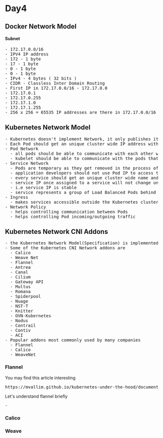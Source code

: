# Day4

## Docker Network Model

#### Subnet
<pre>
- 172.17.0.0/16
- IPV4 IP address
- 172 - 1 byte
- 17 - 1 byte
- 0 - 1 byte
- 0 - 1 byte
- IPv4 - 4 bytes ( 32 bits )
- CIDR - Classless Inter Domain Routing
- First IP in 172.17.0.0/16 - 172.17.0.0
- 172.17.0.1
- 172.17.0.255
- 172.17.1.0
- 172.17.1.255
- 256 x 256 = 65535 IP addresses are there in 172.17.0.0/16 Network
</pre>

## Kubernetes Network Model
<pre>
- Kubernetes doesn't implement Network, it only publishes its Network requirements as Kubernetes Network specification, while third-party vendors implements the Kubernetes Network specification, which is referred as Kubernetes Network Model
- Each Pod should get an unique cluster wide IP address within the Kubernetes cluster
- Pod Network
  - all pods should be able to communicate with each other whether they run in same node or different nodes
  - kubelet should be able to communicate with the pods that runs on the node where kubelet is running
- Service Network
  - Pods are temporary as they get removed in the process of scale up/down, rolling update, etc.
  - application developers should not use Pod IP to access them
  - every service should get an unique cluster wide name and IP address
  - service IP once assigned to a service will not change until the service exists
  - i.e service IP is stable
  - service represents a group of Load Balanced Pods behind them
- Ingress
  - makes services accessible outside the Kubernetes cluster
- Network Policy
  - helps controlling communication between Pods
  - helps controlling Pod incoming/outgoing traffic
</pre>

## Kubernetes Network CNI Addons
<pre>
- the Kubernetes Network Model(Specification) is implemented by third-party CNI plugins/addons
- Some of the Kubernetes CNI Network addons are
  - Calico
  - Weave Net
  - Flannel
  - Antrea
  - Canal
  - Cilium
  - Gateway API
  - Multus
  - Romana
  - Spiderpool
  - Nuage
  - NST-T
  - Knitter
  - OVN-Kubernetes
  - Nodus
  - Contrail
  - Contiv
  - ACI
- Popular addons most commonly used by many companies
  - Flannel
  - Calico
  - WeaveNet
</pre>

### Flannel
You may find this article interesting 
<pre>
https://mvallim.github.io/kubernetes-under-the-hood/documentation/kube-flannel.html  
</pre>

Let's understand flannel briefly
<pre>
- 
</pre>

### Calico

### Weave
